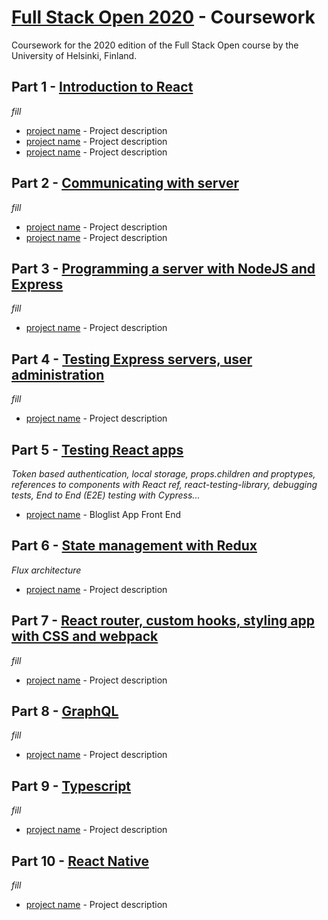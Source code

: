 # [Full Stack Open 2020](https://fullstackopen.com/en/about) - Coursework

Coursework for the 2020 edition of the Full Stack Open course by the University of Helsinki, Finland. 

## Part 1 - [Introduction to React](https://fullstackopen.com/en/part1)

_fill_

- [project name](addlink) - Project description
- [project name](addlink) - Project description
- [project name](addlink) - Project description


## Part 2 - [Communicating with server](https://fullstackopen.com/en/part2)

_fill_

- [project name](addlink) - Project description
- [project name](addlink) - Project description


## Part 3 - [Programming a server with NodeJS and Express](https://fullstackopen.com/en/part3)

_fill_

- [project name](addlink) - Project description


## Part 4 - [Testing Express servers, user administration](https://fullstackopen.com/en/part4)

_fill_

- [project name](addlink) - Project description


## Part 5 - [Testing React apps](https://fullstackopen.com/en/part5)

_Token based authentication, local storage, props.children and proptypes, references to components with React ref, react-testing-library, debugging tests, End to End (E2E) testing with Cypress..._

- [project name](https://github.com/ndeamador/FullStackOpen2020/tree/master/part5/bloglist-frontend) - Bloglist App Front End


## Part 6 - [State management with Redux](https://fullstackopen.com/en/part6)

_Flux architecture_

- [project name](addlink) - Project description

## Part 7 - [React router, custom hooks, styling app with CSS and webpack](https://fullstackopen.com/en/part7)

_fill_

- [project name](addlink) - Project description

## Part 8 - [GraphQL](https://fullstackopen.com/en/part8)

_fill_

- [project name](addlink) - Project description

## Part 9 - [Typescript](https://fullstackopen.com/en/part9)

_fill_

- [project name](addlink) - Project description

## Part 10 - [React Native](https://fullstackopen.com/en/part10)

_fill_

- [project name](addlink) - Project description
